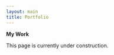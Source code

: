 ```yaml
---
layout: main
title: Portfolio
---
```


<b>My Work</b><br>

<p align="justify">This page is currently under construction.</p>

<br>
